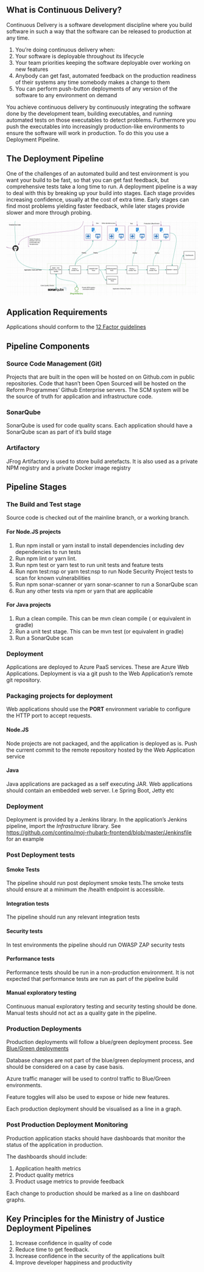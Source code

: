 ## What is Continuous Delivery?

Continuous Delivery is a software development discipline where you build software in such a way that the software can be released to production at any time.

1. You’re doing continuous delivery when: 
2. Your software is deployable throughout its lifecycle
3. Your team priorities keeping the software deployable over working on new features
4. Anybody can get fast, automated feedback on the production readiness of their systems any time somebody makes a change to them
5. You can perform push-button deployments of any version of the software to any environment on demand

You achieve continuous delivery by continuously integrating the software done by the development team, building executables, and running automated tests on those executables to detect problems. Furthermore you push the executables into increasingly production-like environments to ensure the software will work in production. To do this you use a Deployment Pipeline.

## The Deployment Pipeline

One of the challenges of an automated build and test environment is you want your build to be fast, so that you can get fast feedback, but comprehensive tests take a long time to run. A deployment pipeline is a way to deal with this by breaking up your build into stages. Each stage provides increasing confidence, usually at the cost of extra time. Early stages can find most problems yielding faster feedback, while later stages provide slower and more through probing.

![Pipeline Flow](../img/application-pipelines.png)

## Application Requirements  

Applications should conform to the [12 Factor guidelines](https://12factor.net/) 


## Pipeline Components

### Source Code Management (Git)
Projects that are built in the open will be hosted on on Github.com in public repositories. 
Code that hasn’t been Open Sourced will be hosted on the Reform Programmes’ Github Enterprise servers. 
The SCM system will be the source of truth for application and infrastructure code.

### SonarQube

SonarQube is used for code quality scans. Each application should have a SonarQube scan as part of it’s build stage

### Artifactory

JFrog Artifactory is used to store build aretefacts. It is also used as a private NPM registry and a private Docker image registry

## Pipeline Stages


### The Build and Test stage

Source code is checked out of the mainline branch, or a working branch.

#### For Node.JS projects
1. Run npm install or yarn install to install dependencies including dev dependencies to run tests
2. Run npm lint or yarn lint. 
3. Run npm test or yarn test to run unit tests and feature tests
4. Run npm test:nsp or yarn test:nsp to run Node Security Project tests to scan for known vulnerabilities  
5. Run npm sonar-scanner or yarn sonar-scanner to run a SonarQube scan
6. Run any other tests via npm or yarn that are applicable  

#### For Java projects
1. Run a clean compile. This can be mvn clean compile ( or equivalent in gradle)
2. Run a unit test stage. This can be mvn test (or equivalent in gradle)
3. Run a SonarQube scan

### Deployment
Applications are deployed to Azure PaaS services. These are Azure Web Applications. Deployment is via a git push to the Web Application’s remote git repository. 


### Packaging projects for deployment
Web applications should use the **PORT** environment variable to configure the HTTP port to accept requests.

#### Node.JS
Node projects are not packaged, and the application is deployed as is.
Push the current commit to the remote repository hosted by the Web Application service

#### Java
Java applications are packaged as a self executing JAR. Web applications should contain an embedded web server. I.e Spring Boot, Jetty etc

### Deployment
Deployment is provided by a Jenkins library.
In the application’s Jenkins pipeline, import the *Infrastructure* library. 
See https://github.com/contino/moj-rhubarb-frontend/blob/master/Jenkinsfile for an example



### Post Deployment tests

#### Smoke Tests

The pipeline should run post deployment smoke tests.The smoke tests should ensure at a minimum the /health endpoint is accessible.
#### Integration tests
The pipeline should run any relevant integration tests

#### Security tests

In test environments the pipeline should run OWASP ZAP security tests

#### Performance tests
Performance tests should be run in a non-production environment.  It is not expected that performance tests are run as part of the pipeline build

#### Manual exploratory testing
Continuous manual exploratory testing and security testing should be done. Manual tests should not act as a quality gate in the pipeline. 

### Production Deployments

Production deployments will follow a blue/green deployment process. See [Blue/Green deployments](https://martinfowler.com/bliki/BlueGreenDeployment.html)

Database changes are not part of the blue/green deployment process, and should be considered on a case by case basis.

Azure traffic manager will be used to control traffic to Blue/Green environments.

Feature toggles will also be used to expose or hide new features. 

Each production deployment should be visualised as a line in a graph.

### Post Production Deployment Monitoring
Production application stacks should have dashboards that monitor the status of the application in production.

The dashboards should include:
1. Application health metrics
2. Product quality metrics
3. Product usage metrics to provide feedback

Each change to production should be marked as a line on dashboard graphs.


## Key Principles for the Ministry of Justice Deployment Pipelines

1. Increase confidence in quality of code
2. Reduce time to get feedback.
3. Increase confidence in the security of the applications built
4. Improve developer happiness and productivity


